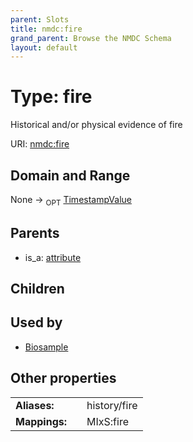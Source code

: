 ```yaml
---
parent: Slots
title: nmdc:fire
grand_parent: Browse the NMDC Schema
layout: default
---
```


# Type: fire


Historical and/or physical evidence of fire

URI: [nmdc:fire](https://microbiomedata/meta/fire)

## Domain and Range

None ->  <sub>OPT</sub> [TimestampValue](TimestampValue.md)

## Parents

 *  is_a: [attribute](attribute.md)

## Children


## Used by

 * [Biosample](Biosample.md)

## Other properties

|  |  |  |
| --- | --- | --- |
| **Aliases:** | | history/fire |
| **Mappings:** | | MIxS:fire |

